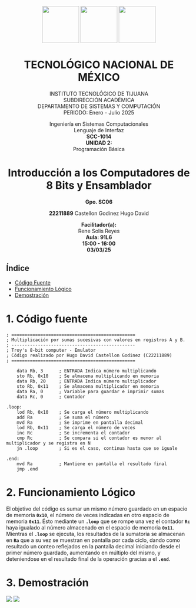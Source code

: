 <div align="center"> 
<img src='https://github.com/user-attachments/assets/557f8390-faa7-418b-a2ff-900898e2c929'  height="100" />  <!-- logoSEP -->
<img src='https://github.com/user-attachments/assets/e3f26081-87a3-4b22-8347-0abc68b2ab00'  height="100" />  <!-- logoITTazul -->
<img src='https://github.com/user-attachments/assets/c7f4b98c-6353-42c5-897d-52f96860d9d2' width="100" height="100" /><!-- logoITTverde -->

# TECNOLÓGICO NACIONAL DE MÉXICO

INSTITUTO TECNOLÓGICO DE TIJUANA  
SUBDIRECCIÓN ACADÉMICA  
DEPARTAMENTO DE SISTEMAS Y COMPUTACIÓN  
PERIODO:  Enero - Julio 2025

Ingeniería en Sistemas Computacionales  
Lenguaje de Interfaz  
**SCC-1014**  
**UNIDAD 2:**  
Programación Básica

# Introducción a los Computadores de 8 Bits y Ensamblador

**Gpo. SC06**   

**22211889** Castellon Godinez Hugo David  

**Facilitador(a):**  
Rene Solis Reyes  
**Aula: 91L6**  
**15:00 - 16:00**  
**03/03/25**  
 
</div>

## Índice
 - [Código Fuente](Codigo-Fuente)
 - [Funcionamiento Lógico](Funcionamiento-Logico)
 - [Demostración](Demostracion)

# 1. Código fuente
	
	; ===============================================
	; Multiplicación por sumas sucesivas con valores en registros A y B.
	; -----------------------------------------------
	; Troy's 8-bit computer - Emulator
	; Código realizado por Hugo David Castellon Godinez (C22211889)
	; ===============================================
	
		data Rb, 3		; ENTRADA Indica número multiplicando
		sto Rb, 0x10	; Se almacena multiplicando en memoria
		data Rb, 20		; ENTRADA Indica número multiplicador
		sto Rb, 0x11	; Se almacena multiplicador en memoria
		data Ra, 0		; Variable para guardar e imprimir sumas
		data Rc, 0		; Contador
	
	.loop:
		lod Rb, 0x10	; Se carga el número multiplicando
		add Ra			; Se suma el número
		mvd Ra			; Se imprime en pantalla decimal
		lod Rb, 0x11	; Se carga el número de veces
		inc Rc			; Se incrementa el contador
		cmp Rc			; Se compara si el contador es menor al multiplicador y se registra en N
		jn .loop		; Si es el caso, continua hasta que se iguale
	
	.end:
		mvd Ra			; Mantiene en pantalla el resultado final
		jmp .end

# 2. Funcionamiento Lógico
El objetivo del código es sumar un mismo número guardado en un espacio de memoria **`0x10`**, el número de veces indicadas en otro espacio
de memoria **`0x11`**. Ésto mediante un **`.loop`** que se rompe una vez el contador **`Rc`** haya igualado al número almacenado en el espacio
de memoria **`0x11`**. Mientras el **`.loop`** se ejecuta, los resultados de la sumatoria se almacenan en **`Ra`** que a su vez se muestran en pantalla
por cada ciclo, dando como resultado un conteo reflejados en la pantalla decimal iniciando desde el primer número guardado, aumentando en múltiplo del
mismo, y deteniendose en el resultado final de la operación gracias a el **`.end`**.

# 3. Demostración
<img src='https://github.com/user-attachments/assets/39877fdb-ef86-49b1-bf0c-03da425aff81'/>  <!-- imgEmulador -->
<img src='https://github.com/user-attachments/assets/dbbba895-7f67-437e-82f0-80f1e6709f05'/>  <!-- imgCodigo -->
